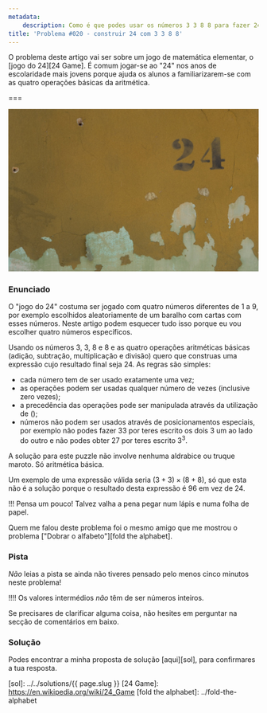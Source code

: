 ```yaml
---
metadata:
    description: Como é que podes usar os números 3 3 8 8 para fazer 24..?
title: 'Problema #020 - construir 24 com 3 3 8 8'
---
```


O problema deste artigo vai ser sobre um jogo de matemática elementar, o [jogo do 24][24 Game]. É comum jogar-se ao "24" nos anos de escolaridade mais jovens porque ajuda os alunos a familiarizarem-se com as quatro operações básicas da aritmética.

===

![A picture of a wall with a 24 in it](24.jpg "Photo by Kadir Celep on Unsplash")

### Enunciado

O "jogo do 24" costuma ser jogado com quatro números diferentes de $1$ a $9$, por exemplo escolhidos aleatoriamente de um baralho com cartas com esses números. Neste artigo podem esquecer tudo isso porque eu vou escolher quatro números específicos.

Usando os números $3$, $3$, $8$ e $8$ e as quatro operações aritméticas básicas (adição, subtração, multiplicação e divisão) quero que construas uma expressão cujo resultado final seja $24$. As regras são simples:

 - cada número tem de ser usado exatamente uma vez;
 - as operações podem ser usadas qualquer número de vezes (inclusive zero vezes);
 - a precedência das operações pode ser manipulada através da utilização de $()$;
 - números não podem ser usados através de posicionamentos especiais, por exemplo não podes fazer $33$ por teres escrito os dois $3$ um ao lado do outro e não podes obter $27$ por teres escrito $3^3$.

A solução para este puzzle não involve nenhuma aldrabice ou truque maroto. Só aritmética básica.

Um exemplo de uma expressão válida seria $(3 + 3) \times (8 + 8)$, só que esta não é a solução porque o resultado desta expressão é $96$ em vez de $24$.

!!! Pensa um pouco! Talvez valha a pena pegar num lápis e numa folha de papel.

Quem me falou deste problema foi o mesmo amigo que me mostrou o problema ["Dobrar o alfabeto"][fold the alphabet].

### Pista

_Não_ leias a pista se ainda não tiveres pensado pelo menos cinco minutos neste problema!

!!!! Os valores intermédios _não_ têm de ser números inteiros.

Se precisares de clarificar alguma coisa, não hesites em perguntar na secção de comentários em baixo.

### Solução

Podes encontrar a minha proposta de solução [aqui][sol], para confirmares a tua resposta.

[sol]: ../../solutions/{{ page.slug }}
[24 Game]: https://en.wikipedia.org/wiki/24_Game
[fold the alphabet]: ../fold-the-alphabet
